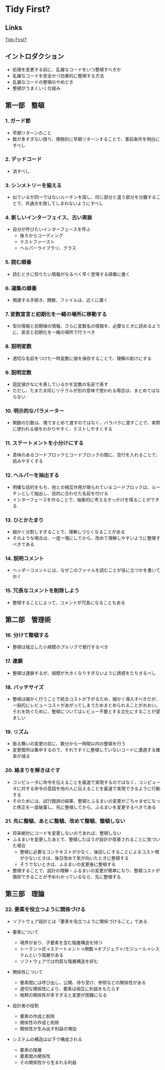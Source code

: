 # Tidy First?

## Links

[Tidy First?](https://www.oreilly.co.jp//books/9784814400911/)

## イントロダクション

- 処理を変更する前に、乱雑なコードをいつ整頓すべきか
- 乱雑なコードを安全かつ効果的に整頓する方法
- 乱雑なコードの整頓のやめどき
- 整頓がうまくいく仕組み

## 第一部　整頓

### 1. ガード節

- 早期リターンのこと
- 数が多すぎない限り、積極的に早期リターンすることで、事前条件を明白にすべし

### 2. デッドコード

- 消すべし

### 3. シンメトリーを揃える

- 似ているが同一ではないルーチンを探し、同じ部分と違う部分を分離することで、共通点を隠してしまわないようにすべし

### 4. 新しいインターフェイス、古い実装

- 自分が呼びたいインターフェースを呼ぶ
  - 後ろからコーディング
  - テストファースト
  - ヘルパーライブラリ、クラス

### 5. 読む順番

- 読むときに知りたい情報がなるべく早く登場する順番に書く

### 6. 凝集の順番

- 関連する手続き、関数、ファイルは、近くに置く

### 7. 変数宣言と初期化を一緒の場所に移動する

- 型の情報と初期値の情報、さらに変数名の情報を、必要なときに読めるように、宣言と初期化を一緒の場所で行うべき

### 8. 説明変数

- 適切な名前をつけた一時変数に値を保存することで、理解の助けにする

### 9. 説明定数

- 固定値がなにを表しているかを定数の名前で表す
- ただし、たまたま同じリテラルが別の意味で使われる場合は、まとめてはならない

### 10. 明示的なパラメーター

- 関数の引数は、塊でまとめて渡すのではなく、バラバラに渡すことで、実際に使われる値をわかりやすく、テストしやすくする

### 11. ステートメントを小分けにする

- 意味のあるコードブロックとコードブロックの間に、空行を入れることで、読みやすくする

### 12. ヘルパーを抽出する

- 明確な目的をもち、他との相互作用が限られているコードブロックは、ルーチンとして抽出し、目的に合わせた名前を付ける
- インターフェースを作ることで、抽象的に考えるきっかけを得ることができる

### 13. ひとかたまり

- 細かく分割しすぎることで、理解しづらくなることがある
- そのような場合は、一度一塊にしてから、改めて理解しやすいように整理すべきである

### 14. 説明コメント

- ヘッダーコメントには、なぜこのファイルを読むことが役に立つかを書いておく

### 15. 冗長なコメントを削除しよう

- 整頓することによって、コメントが冗長になることもある

## 第二部　管理術

### 16. 分けて整頓する

- 整頓は独立した小規模のプルリクで発行するべき

### 17. 連鎖

- 整頓は連鎖するが、規模が大きくなりすぎないように誘惑をたちきるべし

### 18. バッチサイズ

- 整頓は細かく行うことで統合コストが下がるため、細かく導入すべきだが、一般的にレビューコストがあがってしまうためまとめられることがおおい。それを防ぐために、整頓についてはレビュー不要とする文化にすることが望ましい

### 19. リズム

- 振る舞いの変更の前に、数分から一時間以内の整頓を行う
- 変更箇所は集中するので、それですぐに整頓していないコードに遭遇する確率が減る

### 20. 絡まりを解きほぐす

- コンピュータに命令を伝えることを最速で実現するのではなく、コンピュータに対する命令の意図を他の人に伝えることを最速で実現できるように行動する
- そのためには、試行錯誤の結果、整頓とふるまいの変更がごちゃまぜになった修正を一度破棄し、先に整頓してから、ふるまいを変更するべきである

### 21. 先に整頓、あとに整頓、改めて整頓、整頓しない

- 将来絶対にコードを変更しないのであれば、整頓しない
- ふるまいを変更したあとで、整頓したほうが設計が改善されることに気づいた場合
  - 整頓に必要なコンテキストが少なく、後回しにすることによるコスト増が少ないときは、後日改めて気が向いたときに整頓する
  - そうでないときは、ふるまいの変更後に整頓する
- 整頓することで、設計の理解・ふるまいの変更が簡単になり、整頓コストが償却できることが予めわかっているなら、先に整頓する

## 第三部　理論

### 22. 要素を役立つように関係づける

- ソフトウェア設計とは「要素を役立つように関係づけること」である

- 要素について
  - 境界があり、子要素を含む階層構造を持つ
  - トークン→式→ステートメント→関数→オブジェクト/モジュール→システムという階層がある
  - ソフトウェアでは均質な階層構造を好む

- 関係性について
  - 要素間には呼び出し、公開、待ち受け、参照などの関係性がある
  - 適切な関係性により、要素は相互に利益をもたらす
  - 暗黙の関係性が多すぎると変更が困難になる

- 設計者の役割
  - 要素の作成と削除
  - 関係性の作成と削除
  - 関係性が生み出す利益の増加

- システムの構造は以下で構成される
  - 要素の階層
  - 要素間の関係性
  - その関係性から生まれる利益
